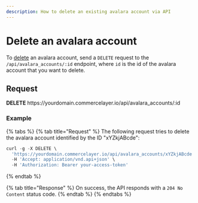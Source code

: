 ```yaml
---
description: How to delete an existing avalara account via API
---
```


# Delete an avalara account

To <a href="https://docs.commercelayer.io/developers/deleting-resources" target="_blank">delete</a> an avalara account, send a `DELETE` request to the `/api/avalara_accounts/:id` endpoint, where `id` is the id of the avalara account that you want to delete.

## Request

**DELETE** https://<i></i>yourdomain.commercelayer.io/api/avalara_accounts/:id

### Example

{% tabs %}
{% tab title="Request" %}
The following request tries to delete the avalara account identified by the ID "xYZkjABcde":

```javascript
curl -g -X DELETE \
  'https://yourdomain.commercelayer.io/api/avalara_accounts/xYZkjABcde' \
  -H 'Accept: application/vnd.api+json' \
  -H 'Authorization: Bearer your-access-token'
```
{% endtab %}

{% tab title="Response" %}
On success, the API responds with a `204 No Content` status code.
{% endtab %}
{% endtabs %}

